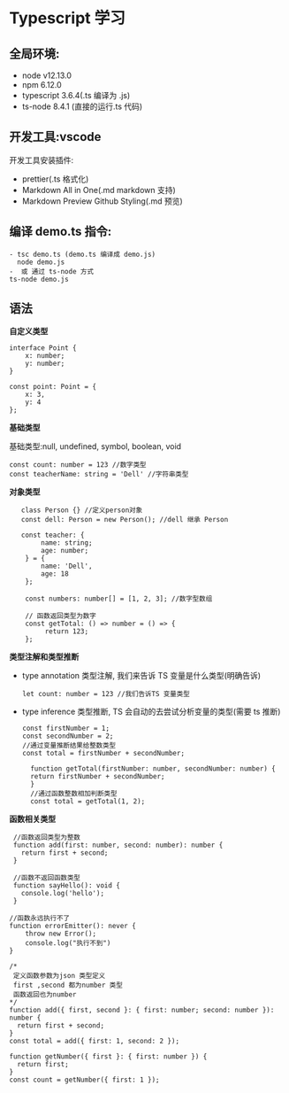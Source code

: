 # Typescript 学习

## 全局环境:

- node v12.13.0
- npm 6.12.0
- typescript 3.6.4(.ts 编译为 .js)
- ts-node 8.4.1 (直接的运行.ts 代码)

## 开发工具:vscode

开发工具安装插件:

- prettier(.ts 格式化)
- Markdown All in One(.md markdown 支持)
- Markdown Preview Github Styling(.md 预览)

## 编译 demo.ts 指令:

```
- tsc demo.ts (demo.ts 编译成 demo.js)
  node demo.js
-  或 通过 ts-node 方式
ts-node demo.js
```

## 语法

**自定义类型**

```
interface Point {
    x: number;
    y: number;
}

const point: Point = {
    x: 3,
    y: 4
};
```

**基础类型**

基础类型:null, undefined, symbol, boolean, void

```
const count: number = 123 //数字类型
const teacherName: string = 'Dell' //字符串类型
```

**对象类型**

```
   class Person {} //定义person对象
   const dell: Person = new Person(); //dell 继承 Person

   const teacher: {
        name: string;
        age: number;
    } = {
        name: 'Dell',
        age: 18
    };

    const numbers: number[] = [1, 2, 3]; //数字型数组

    // 函数返回类型为数字
    const getTotal: () => number = () => {
         return 123;
    };

```

**类型注解和类型推断**

- type annotation 类型注解, 我们来告诉 TS 变量是什么类型(明确告诉)
  ```
  let count: number = 123 //我们告诉TS 变量类型
  ```
- type inference 类型推断, TS 会自动的去尝试分析变量的类型(需要 ts 推断)

  ```
  const firstNumber = 1;
  const secondNumber = 2;
  //通过变量推断结果给整数类型
  const total = firstNumber + secondNumber;

    function getTotal(firstNumber: number, secondNumber: number) {
    return firstNumber + secondNumber;
    }
    //通过函数整数相加判断类型
    const total = getTotal(1, 2);
  ```

**函数相关类型**

```
 //函数返回类型为整数
 function add(first: number, second: number): number {
   return first + second;
 }

 //函数不返回函数类型
 function sayHello(): void {
   console.log('hello');
 }

//函数永远执行不了
function errorEmitter(): never {
    throw new Error();
    console.log("执行不到")
}

/*
 定义函数参数为json 类型定义
 first ,second 都为number 类型
 函数返回也为number
*/
function add({ first, second }: { first: number; second: number }): number {
  return first + second;
}
const total = add({ first: 1, second: 2 });

function getNumber({ first }: { first: number }) {
  return first;
}
const count = getNumber({ first: 1 });

```
